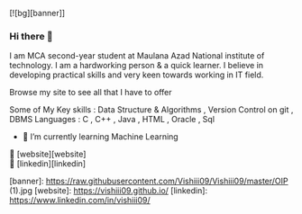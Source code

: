 [![bg][banner]]

### Hi there 👋

<!--
**Vishiii09/Vishiii09** is a ✨ _special_ ✨ repository because its `README.md` (this file) appears on your GitHub profile.
-->
I am MCA second-year student at Maulana Azad National institute of technology.
I am a hardworking person & a quick learner. I believe in developing practical skills and very keen towards working in IT field.

Browse my site to see all that I have to offer


Some of My Key skills : Data Structure & Algorithms , Version Control on git , DBMS
Languages : C , C++ , Java , HTML , Oracle , Sql

* 🌱 I’m currently learning Machine Learning



🏡 [website][website]    
👔 [linkedin][linkedin]

[banner]: https://raw.githubusercontent.com/Vishiii09/Vishiii09/master/OIP (1).jpg
[website]: https://vishiii09.github.io/
[linkedin]: https://www.linkedin.com/in/vishiii09/
